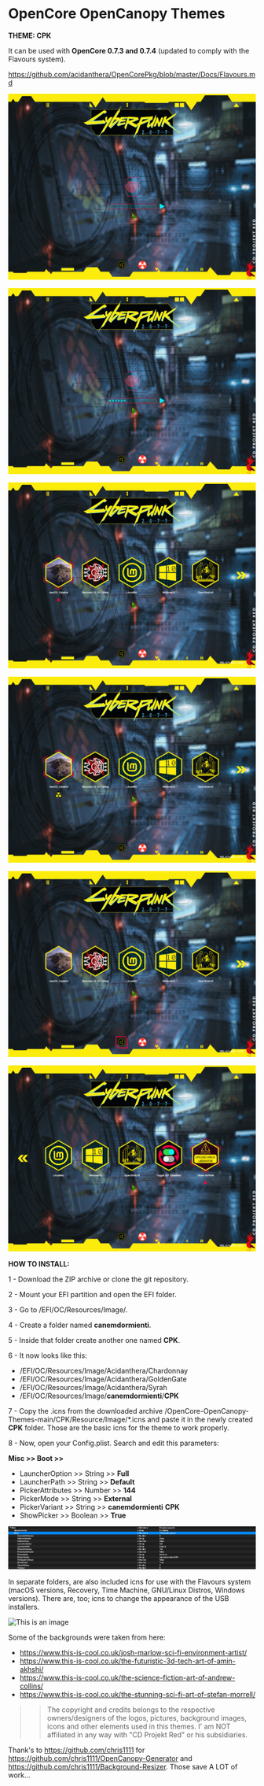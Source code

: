 # OpenCore OpenCanopy Themes
**THEME: CPK**


It can be used with **OpenCore 0.7.3 and 0.7.4** (updated to comply with the Flavours system).

https://github.com/acidanthera/OpenCorePkg/blob/master/Docs/Flavours.md



 

![This is an image](CPK/Screenshots/Screenshot_Background_1/12205357.png)

![This is an image](CPK/Screenshots/Screenshot_Background_1/12205402.png)

![This is an image](CPK/Screenshots/Screenshot_Background_1/12205421.png)

![This is an image](CPK/Screenshots/Screenshot_Background_1/12205427.png)

![This is an image](CPK/Screenshots/Screenshot_Background_1/12205439.png)

![This is an image](CPK/Screenshots/Screenshot_Background_1/12205448.png)





**HOW TO INSTALL:** 

1 - Download the ZIP archive or clone the git repository.

2 - Mount your EFI partition and open the EFI folder.

3 - Go to /EFI/OC/Resources/Image/.

4 - Create a folder named **canemdormienti**.

5 - Inside that folder create another one named **CPK**.

6 - It now looks like this:


 - /EFI/OC/Resources/Image/Acidanthera/Chardonnay
 - /EFI/OC/Resources/Image/Acidanthera/GoldenGate
 - /EFI/OC/Resources/Image/Acidanthera/Syrah
 - /EFI/OC/Resources/Image/**canemdormienti**/**CPK**


7 - Copy the .icns from the downloaded archive /OpenCore-OpenCanopy-Themes-main/CPK/Resource/Image/*.icns and paste it in the newly created **CPK** folder. Those are the basic icns for the theme to work properly.


8 - Now, open your Config.plist. Search and edit this parameters:

**Misc >> Boot >>**

- LauncherOption >> String >> **Full**
- LauncherPath >> String >> **Default**
- PickerAttributes >> Number >> **144**
- PickerMode >> String >> **External**
- PickerVariant >> String >> **canemdormienti** **CPK**
- ShowPicker >> Boolean >> **True**


![This is an image](CPK/Previews-png/Previews-Config.plist/ScreenShot_2.png)

In separate folders, are also included icns for use with the Flavours system (macOS versions, Recovery, Time Machine, GNU/Linux Distros, Windows versions). There are, too; icns to change the appearance of the USB installers.

![This is an image]()


Some of the backgrounds were taken from here:

 - https://www.this-is-cool.co.uk/josh-marlow-sci-fi-environment-artist/
 - https://www.this-is-cool.co.uk/the-futuristic-3d-tech-art-of-amin-akhshi/
 - https://www.this-is-cool.co.uk/the-science-fiction-art-of-andrew-collins/
 - https://www.this-is-cool.co.uk/the-stunning-sci-fi-art-of-stefan-morrell/

  >>The copyright and credits belongs to the respective owners/designers of the logos, pictures, background images, icons and other elements used in this themes. I' am NOT affiliated in any way with "CD Projekt Red" or his subsidiaries.

Thank's to https://github.com/chris1111 for https://github.com/chris1111/OpenCanopy-Generator and https://github.com/chris1111/Background-Resizer. Those save A LOT of work...
